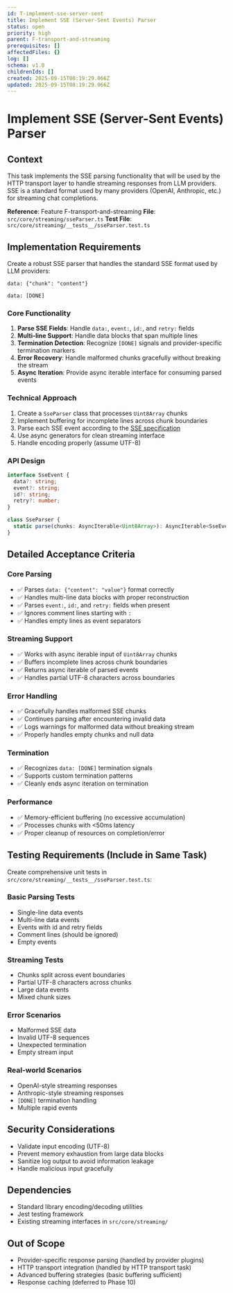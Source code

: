 ```yaml
---
id: T-implement-sse-server-sent
title: Implement SSE (Server-Sent Events) Parser
status: open
priority: high
parent: F-transport-and-streaming
prerequisites: []
affectedFiles: {}
log: []
schema: v1.0
childrenIds: []
created: 2025-09-15T08:19:29.066Z
updated: 2025-09-15T08:19:29.066Z
---
```


# Implement SSE (Server-Sent Events) Parser

## Context

This task implements the SSE parsing functionality that will be used by the HTTP transport layer to handle streaming responses from LLM providers. SSE is a standard format used by many providers (OpenAI, Anthropic, etc.) for streaming chat completions.

**Reference**: Feature F-transport-and-streaming
**File**: `src/core/streaming/sseParser.ts`
**Test File**: `src/core/streaming/__tests__/sseParser.test.ts`

## Implementation Requirements

Create a robust SSE parser that handles the standard SSE format used by LLM providers:

```
data: {"chunk": "content"}

data: [DONE]

```

### Core Functionality

1. **Parse SSE Fields**: Handle `data:`, `event:`, `id:`, and `retry:` fields
2. **Multi-line Support**: Handle data blocks that span multiple lines
3. **Termination Detection**: Recognize `[DONE]` signals and provider-specific termination markers
4. **Error Recovery**: Handle malformed chunks gracefully without breaking the stream
5. **Async Iteration**: Provide async iterable interface for consuming parsed events

### Technical Approach

1. Create a `SseParser` class that processes `Uint8Array` chunks
2. Implement buffering for incomplete lines across chunk boundaries
3. Parse each SSE event according to the [SSE specification](https://html.spec.whatwg.org/multipage/server-sent-events.html)
4. Use async generators for clean streaming interface
5. Handle encoding properly (assume UTF-8)

### API Design

```typescript
interface SseEvent {
  data?: string;
  event?: string;
  id?: string;
  retry?: number;
}

class SseParser {
  static parse(chunks: AsyncIterable<Uint8Array>): AsyncIterable<SseEvent>;
}
```

## Detailed Acceptance Criteria

### Core Parsing

- ✅ Parses `data: {"content": "value"}` format correctly
- ✅ Handles multi-line data blocks with proper reconstruction
- ✅ Parses `event:`, `id:`, and `retry:` fields when present
- ✅ Ignores comment lines starting with `:`
- ✅ Handles empty lines as event separators

### Streaming Support

- ✅ Works with async iterable input of `Uint8Array` chunks
- ✅ Buffers incomplete lines across chunk boundaries
- ✅ Returns async iterable of parsed events
- ✅ Handles partial UTF-8 characters across boundaries

### Error Handling

- ✅ Gracefully handles malformed SSE chunks
- ✅ Continues parsing after encountering invalid data
- ✅ Logs warnings for malformed data without breaking stream
- ✅ Properly handles empty chunks and null data

### Termination

- ✅ Recognizes `data: [DONE]` termination signals
- ✅ Supports custom termination patterns
- ✅ Cleanly ends async iteration on termination

### Performance

- ✅ Memory-efficient buffering (no excessive accumulation)
- ✅ Processes chunks with <50ms latency
- ✅ Proper cleanup of resources on completion/error

## Testing Requirements (Include in Same Task)

Create comprehensive unit tests in `src/core/streaming/__tests__/sseParser.test.ts`:

### Basic Parsing Tests

- Single-line data events
- Multi-line data events
- Events with id and retry fields
- Comment lines (should be ignored)
- Empty events

### Streaming Tests

- Chunks split across event boundaries
- Partial UTF-8 characters across chunks
- Large data events
- Mixed chunk sizes

### Error Scenarios

- Malformed SSE data
- Invalid UTF-8 sequences
- Unexpected termination
- Empty stream input

### Real-world Scenarios

- OpenAI-style streaming responses
- Anthropic-style streaming responses
- `[DONE]` termination handling
- Multiple rapid events

## Security Considerations

- Validate input encoding (UTF-8)
- Prevent memory exhaustion from large data blocks
- Sanitize log output to avoid information leakage
- Handle malicious input gracefully

## Dependencies

- Standard library encoding/decoding utilities
- Jest testing framework
- Existing streaming interfaces in `src/core/streaming/`

## Out of Scope

- Provider-specific response parsing (handled by provider plugins)
- HTTP transport integration (handled by HTTP transport task)
- Advanced buffering strategies (basic buffering sufficient)
- Response caching (deferred to Phase 10)
